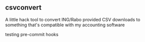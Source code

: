 ## csvconvert

A little hack tool to convert ING/Rabo provided CSV downloads to something that's compatible with my accounting software

testing pre-commit hooks

